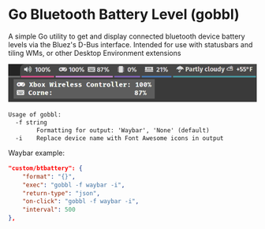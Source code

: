 # Go Bluetooth Battery Level (gobbl)

A simple Go utility to get and display connected bluetooth device battery levels via the Bluez's D-Bus interface. Intended for use with statusbars and tiling WMs, or other Desktop Environment extensions

![gobbl running in Waybar in Sway](docs/gobbl_waybar.png)

```
Usage of gobbl:
  -f string
        Formatting for output: 'Waybar', 'None' (default)
  -i    Replace device name with Font Awesome icons in output
```

Waybar example:
```json
"custom/btbattery": {
    "format": "{}",
    "exec": "gobbl -f waybar -i",
    "return-type": "json",
    "on-click": "gobbl -f waybar -i",
    "interval": 500
},
```
